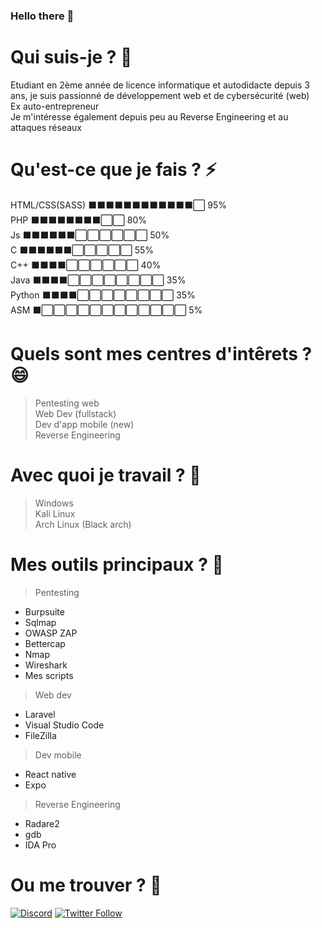 ### Hello there 👋
<!-- General kenobi -->

# Qui suis-je ? 👀
Etudiant en 2ème année de licence informatique et autodidacte depuis 3 ans, je suis passionné de développement web et de cybersécurité (web) <br />
Ex auto-entrepreneur <br />
Je m'intéresse également depuis peu au Reverse Engineering et au attaques réseaux

# Qu'est-ce que je fais ? ⚡
 HTML/CSS(SASS) ⬛⬛⬛⬛⬛⬛⬛⬛⬛⬛⬛⬛⬜ 95% <br />
 PHP    ⬛⬛⬛⬛⬛⬛⬛⬛⬜⬜ 80% <br />
 Js ⬛⬛⬛⬛⬛⬛⬜⬜⬜⬜⬜⬜ 50% <br />
 C ⬛⬛⬛⬛⬛⬛⬜⬜⬜⬜⬜ 55% <br />
 C++ ⬛⬛⬛⬛⬜⬜⬜⬜⬜⬜ 40% <br />
 Java ⬛⬛⬛⬛⬜⬜⬜⬜⬜⬜⬜⬜ 35% <br />
 Python ⬛⬛⬛⬛⬜⬜⬜⬜⬜⬜⬜⬜ 35% <br />
 ASM ⬛⬜⬜⬜⬜⬜⬜⬜⬜⬜⬜⬜⬜ 5% <br />

# Quels sont mes centres d'intêrets ? 😄
> Pentesting web <br/>
> Web Dev (fullstack) <br />
> Dev d'app mobile (new) <br />
> Reverse Engineering <br />

# Avec quoi je travail ? 🔭
> Windows <br />
> Kali Linux <br />
> Arch Linux (Black arch)<br />
> 

# Mes outils principaux ? 🌱
> Pentesting <br />
* Burpsuite
* Sqlmap
* OWASP ZAP
* Bettercap
* Nmap
* Wireshark
* Mes scripts

> Web dev <br />
* Laravel
* Visual Studio Code
* FileZilla

> Dev mobile <br />
* React native
* Expo 

> Reverse Engineering <br />
* Radare2
* gdb
* IDA Pro

# Ou me trouver ? 🤔
[![Discord](https://img.shields.io/discord/468512632199053312?color=7289da&label=Discord&logo=discord&logoColor=white&style=for-the-badge)](https://discord.gg/TAR9CgR)
[![Twitter Follow](https://img.shields.io/twitter/follow/No_S1gnal?color=%231DA1F2&label=Follow%20me&logo=Twitter&style=for-the-badge)](https://twitter.com/No_S1gnal) 

